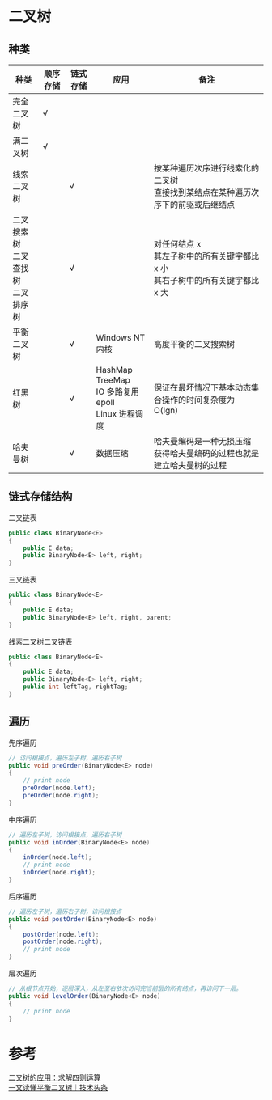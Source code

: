 # 二叉树

## 种类

|种类|顺序存储|链式存储|应用|备注|
|---|---|---|---|---|
|完全二叉树|√||||
|满二叉树|√||||
|线索二叉树||√||按某种遍历次序进行线索化的二叉树<br>直接找到某结点在某种遍历次序下的前驱或后继结点|
|二叉搜索树<br>二叉查找树<br>二叉排序树||√||对任何结点 x<br>其左子树中的所有关键字都比 x 小<br>其右子树中的所有关键字都比 x 大|
|平衡二叉树||√|Windows NT 内核|高度平衡的二叉搜索树|
|红黑树||√|HashMap<br>TreeMap<br>IO 多路复用 epoll<br>Linux 进程调度|保证在最坏情况下基本动态集合操作的时间复杂度为 O(lgn)|
|哈夫曼树||√|数据压缩|哈夫曼编码是一种无损压缩<br>获得哈夫曼编码的过程也就是建立哈夫曼树的过程|

## 链式存储结构

二叉链表
```java
public class BinaryNode<E>
{
    public E data;
    public BinaryNode<E> left, right;
}
```

三叉链表
```java
public class BinaryNode<E>
{
    public E data;
    public BinaryNode<E> left, right, parent;
}
```

线索二叉树二叉链表
```java
public class BinaryNode<E>
{
    public E data;
    public BinaryNode<E> left, right;
    public int leftTag, rightTag;
}
```

## 遍历
先序遍历
```java
// 访问根接点，遍历左子树，遍历右子树
public void preOrder(BinaryNode<E> node)
{
    // print node
    preOrder(node.left);
    preOrder(node.right);
}
```

中序遍历
```java
// 遍历左子树，访问根接点，遍历右子树
public void inOrder(BinaryNode<E> node)
{
    inOrder(node.left);
    // print node
    inOrder(node.right);
}
```

后序遍历
```java
// 遍历左子树，遍历右子树，访问根接点
public void postOrder(BinaryNode<E> node)
{
    postOrder(node.left);
    postOrder(node.right);
    // print node
}
```

层次遍历
```java
// 从根节点开始，逐层深入，从左至右依次访问完当前层的所有结点，再访问下一层。
public void levelOrder(BinaryNode<E> node)
{
    // print node
}
```

# 参考
[二叉树的应用：求解四则运算](https://www.cnblogs.com/xiaobingqianrui/p/8894253.html)  
[一文读懂平衡二叉树｜技术头条](https://baijiahao.baidu.com/s?id=1646617486319372351&wfr=spider&for=pc)  
